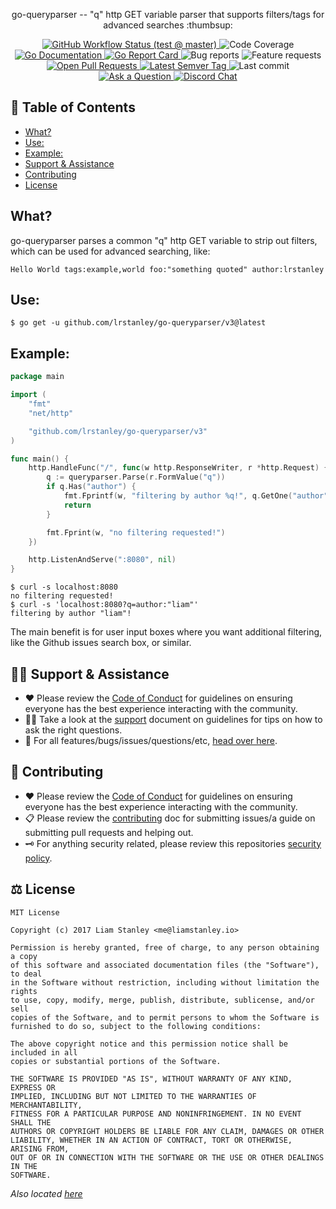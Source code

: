 <!-- template:begin:header -->
<!-- do not edit anything in this "template" block, its auto-generated -->
<p align="center">go-queryparser -- "q" http GET variable parser that supports filters/tags for advanced searches :thumbsup:</p>
<p align="center">


  <a href="https://github.com/lrstanley/go-queryparser/actions?query=workflow%3Atest+event%3Apush">
    <img alt="GitHub Workflow Status (test @ master)" src="https://img.shields.io/github/workflow/status/lrstanley/go-queryparser/test/master?label=test&style=flat-square&event=push">
  </a>

  <img alt="Code Coverage" src="https://img.shields.io/codecov/c/github/lrstanley/go-queryparser/master?style=flat-square">

  <a href="https://pkg.go.dev/github.com/lrstanley/go-queryparser/v3">
    <img alt="Go Documentation" src="https://pkg.go.dev/badge/github.com/lrstanley/go-queryparser/v3?style=flat-square">
  </a>
  <a href="https://goreportcard.com/report/github.com/lrstanley/go-queryparser/v3">
    <img alt="Go Report Card" src="https://goreportcard.com/badge/github.com/lrstanley/go-queryparser/v3?style=flat-square">
  </a>
  <img alt="Bug reports" src="https://img.shields.io/github/issues/lrstanley/go-queryparser/bug?label=issues&style=flat-square">
  <img alt="Feature requests" src="https://img.shields.io/github/issues/lrstanley/go-queryparser/enhancement?label=feature%20requests&style=flat-square">
  <a href="https://github.com/lrstanley/go-queryparser/pulls">
    <img alt="Open Pull Requests" src="https://img.shields.io/github/issues-pr/lrstanley/go-queryparser?style=flat-square">
  </a>
  <a href="https://github.com/lrstanley/go-queryparser/tags">
    <img alt="Latest Semver Tag" src="https://img.shields.io/github/v/tag/lrstanley/go-queryparser?style=flat-square">
  </a>
  <img alt="Last commit" src="https://img.shields.io/github/last-commit/lrstanley/go-queryparser?style=flat-square">
  <a href="https://github.com/lrstanley/go-queryparser/discussions/new?category=q-a">
    <img alt="Ask a Question" src="https://img.shields.io/badge/discussions-ask_a_question!-green?style=flat-square">
  </a>
  <a href="https://liam.sh/chat"><img src="https://img.shields.io/badge/discord-bytecord-blue.svg?style=flat-square" alt="Discord Chat"></a>
</p>
<!-- template:end:header -->

<!-- template:begin:toc -->
<!-- do not edit anything in this "template" block, its auto-generated -->
## :link: Table of Contents

  - [What?](#what)
  - [Use:](#use)
  - [Example:](#example)
  - [Support & Assistance](#raising_hand_man-support-assistance)
  - [Contributing](#handshake-contributing)
  - [License](#balance_scale-license)
<!-- template:end:toc -->

## What?

go-queryparser parses a common "q" http GET variable to strip out filters,
which can be used for advanced searching, like:

```
Hello World tags:example,world foo:"something quoted" author:lrstanley
```

## Use:

<!-- template:begin:goget -->
<!-- do not edit anything in this "template" block, its auto-generated -->
```console
$ go get -u github.com/lrstanley/go-queryparser/v3@latest
```
<!-- template:end:goget -->

## Example:

```go
package main

import (
	"fmt"
	"net/http"

	"github.com/lrstanley/go-queryparser/v3"
)

func main() {
	http.HandleFunc("/", func(w http.ResponseWriter, r *http.Request) {
		q := queryparser.Parse(r.FormValue("q"))
		if q.Has("author") {
			fmt.Fprintf(w, "filtering by author %q!", q.GetOne("author"))
			return
		}

		fmt.Fprint(w, "no filtering requested!")
	})

	http.ListenAndServe(":8080", nil)
}
```

```console
$ curl -s localhost:8080
no filtering requested!
$ curl -s 'localhost:8080?q=author:"liam"'
filtering by author "liam"!
```

The main benefit is for user input boxes where you want additional filtering,
like the Github issues search box, or similar.

<!-- template:begin:support -->
<!-- do not edit anything in this "template" block, its auto-generated -->
## :raising_hand_man: Support & Assistance

   * :heart: Please review the [Code of Conduct](CODE_OF_CONDUCT.md) for
     guidelines on ensuring everyone has the best experience interacting with
     the community.
   * :raising_hand_man: Take a look at the [support](SUPPORT.md) document on
     guidelines for tips on how to ask the right questions.
   * :lady_beetle: For all features/bugs/issues/questions/etc, [head over here](https://github.com/lrstanley/go-queryparser/issues/new/choose).
<!-- template:end:support -->

<!-- template:begin:contributing -->
<!-- do not edit anything in this "template" block, its auto-generated -->
## :handshake: Contributing

   * :heart: Please review the [Code of Conduct](CODE_OF_CONDUCT.md) for guidelines
     on ensuring everyone has the best experience interacting with the
	   community.
   * :clipboard: Please review the [contributing](CONTRIBUTING.md) doc for submitting
     issues/a guide on submitting pull requests and helping out.
   * :old_key: For anything security related, please review this repositories [security policy](https://github.com/lrstanley/go-queryparser/security/policy).
<!-- template:end:contributing -->

<!-- template:begin:license -->
<!-- do not edit anything in this "template" block, its auto-generated -->
## :balance_scale: License

```
MIT License

Copyright (c) 2017 Liam Stanley <me@liamstanley.io>

Permission is hereby granted, free of charge, to any person obtaining a copy
of this software and associated documentation files (the "Software"), to deal
in the Software without restriction, including without limitation the rights
to use, copy, modify, merge, publish, distribute, sublicense, and/or sell
copies of the Software, and to permit persons to whom the Software is
furnished to do so, subject to the following conditions:

The above copyright notice and this permission notice shall be included in all
copies or substantial portions of the Software.

THE SOFTWARE IS PROVIDED "AS IS", WITHOUT WARRANTY OF ANY KIND, EXPRESS OR
IMPLIED, INCLUDING BUT NOT LIMITED TO THE WARRANTIES OF MERCHANTABILITY,
FITNESS FOR A PARTICULAR PURPOSE AND NONINFRINGEMENT. IN NO EVENT SHALL THE
AUTHORS OR COPYRIGHT HOLDERS BE LIABLE FOR ANY CLAIM, DAMAGES OR OTHER
LIABILITY, WHETHER IN AN ACTION OF CONTRACT, TORT OR OTHERWISE, ARISING FROM,
OUT OF OR IN CONNECTION WITH THE SOFTWARE OR THE USE OR OTHER DEALINGS IN THE
SOFTWARE.
```

_Also located [here](LICENSE)_
<!-- template:end:license -->
